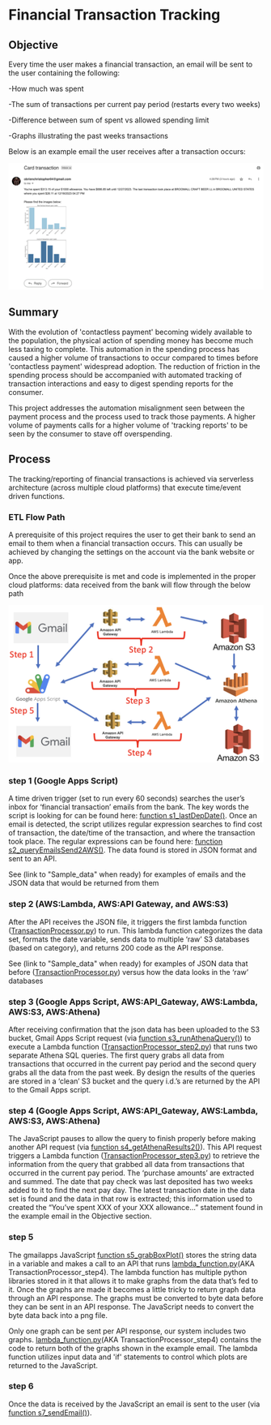 # Financial Transaction Tracking

## Objective

Every time the user makes a financial transaction, an email will be sent to the user containing the following:

-How much was spent 

-The sum of transactions per current pay period (restarts every two weeks) 

-Difference between sum of spent vs allowed spending limit

-Graphs illustrating the past weeks transactions

Below is an example email the user receives after a transaction occurs: 

![alt text](https://github.com/cobrien2442/financial_transaction_tracking/blob/main/stor_/EndEmail.png?raw=true)

## Summary

With the evolution of 'contactless payment' becoming widely available to the population, the physical action of spending money has become much less taxing to complete. This automation in the spending process has caused a higher volume of transactions to occur compared to times before 'contactless payment' widespread adoption. The reduction of friction in the spending process should be accompanied with automated tracking of transaction interactions and easy to digest spending reports for the consumer. 

This project addresses the automation misalignment seen between the payment process and the process used to track those payments. A higher volume of payments calls for a higher volume of 'tracking reports' to be seen by the consumer to stave off overspending.

## Process 

The tracking/reporting of financial transactions is achieved via serverless architecture (across multiple cloud platforms) that execute time/event driven functions. 

### ETL Flow Path

A prerequisite of this project requires the user to get their bank to send an email to them when a financial transaction occurs. This can usually be achieved by changing the settings on the account via the bank website or app.

Once the above prerequisite is met and code is implemented in the proper cloud platforms: data received from the bank will flow through the below path

![alt text](https://github.com/cobrien2442/financial_transaction_tracking/blob/main/stor_/ETL_flow.png?raw=true)


### step 1 (Google Apps Script)

A time driven trigger (set to run every 60 seconds) searches the user’s inbox for ‘financial transaction’ emails from the bank. The key words the script is looking for can be found here: [function s1_lastDepDate()](https://github.com/cobrien2442/financial_transaction_tracking/blob/main/GmailApps.js). Once an email is detected, the script utilizes regular expression searches to find cost of transaction, the date/time of the transaction, and where the transaction took place. The regular expressions can be found here: [function s2_queryEmailsSend2AWS()](https://github.com/cobrien2442/financial_transaction_tracking/blob/main/GmailApps.js?). The data found is stored in JSON format and sent to an API. 

See (link to "Sample_data" when ready) for examples of emails and the JSON data that would be returned from them


### step 2 (AWS:Lambda, AWS:API Gateway, and AWS:S3)

After the API receives the JSON file, it triggers the first lambda function ([TransactionProcessor.py](https://github.com/cobrien2442/financial_transaction_tracking/blob/main/TransactionProcessor.py)) to run. This lambda function categorizes the data set, formats the date variable, sends data to multiple ‘raw’ S3 databases (based on category), and returns 200 code as the API response. 

See (link to "Sample_data" when ready) for examples of JSON data that before ([TransactionProcessor.py](https://github.com/cobrien2442/financial_transaction_tracking/blob/main/TransactionProcessor.py)) versus how the data looks in the ‘raw’ databases

### step 3 (Google Apps Script, AWS:API_Gateway, AWS:Lambda, AWS:S3, AWS:Athena)

After receiving confirmation that the json data has been uploaded to the S3 bucket, Gmail Apps Script request (via [function s3_runAthenaQuery()](https://github.com/cobrien2442/financial_transaction_tracking/blob/main/GmailApps.js)) to execute a Lambda function ([TransactionProcessor_step2.py](https://github.com/cobrien2442/financial_transaction_tracking/blob/main/TransactionProcessor_step2.py)) that runs two separate Athena SQL queries. The first query grabs all data from transactions that occurred in the current pay period and the second query grabs all the data from the past week. By design the results of the queries are stored in a ‘clean’ S3 bucket and the query i.d.’s are returned by the API to the Gmail Apps script.

### step 4 (Google Apps Script, AWS:API_Gateway, AWS:Lambda, AWS:S3, AWS:Athena)

The JavaScript pauses to allow the query to finish properly before making another API request (via [function s4_getAthenaResults2()](https://github.com/cobrien2442/financial_transaction_tracking/blob/main/GmailApps.js)). This API request triggers a Lambda function ([TransactionProcessor_step3.py](https://github.com/cobrien2442/financial_transaction_tracking/blob/main/TransactionProcessor_step3.py)) to retrieve the information from the query that grabbed all data from transactions that occurred in the current pay period. The ‘purchase amounts’ are extracted and summed. The date that pay check was last deposited has two weeks added to it to find the next pay day. The latest transaction date in the data set is found and the data in that row is extracted; this information used to created the “You’ve spent XXX of your XXX allowance…” statement found in the example email in the Objective section. 


### step 5
The gmailapps JavaScript [function s5_grabBoxPlot()](https://github.com/cobrien2442/financial_transaction_tracking/blob/main/GmailApps.js) stores the string data in a variable and makes a call to an API that runs [lambda_function.py](https://github.com/cobrien2442/financial_transaction_tracking/blob/main/TransactionProcessor_step4/lambda_function.py)(AKA TransactionProcessor_step4). The lambda function has multiple python libraries stored in it that allows it to make graphs from the data that’s fed to it. Once the graphs are made it becomes a little tricky to return graph data through an API response. The graphs must be converted to byte data before they can be sent in an API response. The JavaScript needs to convert the byte data back into a png file.

Only one graph can be sent per API response, our system includes two graphs. [lambda_function.py](https://github.com/cobrien2442/financial_transaction_tracking/blob/main/TransactionProcessor_step4/lambda_function.py)(AKA TransactionProcessor_step4) contains the code to return both of the graphs shown in the example email. The lambda function utilizes input data and 'if' statements to control which plots are returned to the JavaScript. 

### step 6
Once the data is received by the JavaScript an email is sent to the user (via [function s7_sendEmail()](https://github.com/cobrien2442/financial_transaction_tracking/blob/main/GmailApps.js)).